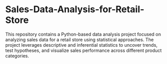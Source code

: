 # Sales-Data-Analysis-for-Retail-Store
This repository contains a Python-based data analysis project focused on analyzing sales data for a retail store using statistical approaches. The project leverages descriptive and inferential statistics to uncover trends, test hypotheses, and visualize sales performance across different product categories.
